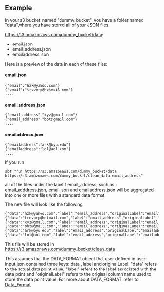 ## Example
In your s3 bucket, named "dummy_bucket", you have a folder,named "data",where you have stored all of your JSON files.

https://s3.amazonaws.com/dummy_bucket/data:
  -  email.json
  -  email_address.json
  -  emailaddress.json

Here is a preview of the data in each of these files:

#### email.json
```
{"email":"hzk@yahoo.com"}
{"email":"trevorp@hotmail.com"}
....
```

#### email_address.json
```
{"email_address":"xyz@gmail.com"}
{"email_address":"bot@gmail.com"}
....
```

#### emailaddress.json
```
{"emailaddress":"ark@byu.edu"}
{"emailaddress":"lol@aol.com"}
....
```

If you run
```
sbt "run https://s3.amazonaws.com/dummy_bucket/data https://s3.amazonaws.com/dummy_bucket/clean_data email_address"
 ```
all of the files under the label f email_address, such as : email_adddress.json, email.json and emailaddress.json
will be aggregated into one or more files with a standard data format.

The new file will look like the following:

```
{"data":"hzk@yahoo.com","label":"email_address","originalLabel":"email"}
{"data":"trevorp@hotmail.com","label":"email_address","originalLabel":"email"}
{"data":"xyz@gmail.com","label":"email_address","originalLabel":"email_address"}
{"data":"bot@gmail.com","label":"email_address","originalLabel":"email_address"}
{"data":"ark@byu.edu","label":"email_address","originalLabel":"emailaddress"}
{"data":"lol@aol.com","label":"email_address","originalLabel":"emailaddress"}
```
This file will be stored in https://s3.amazonaws.com/dummy_bucket/clean_data


This assumes that the DATA_FORMAT object that user defined in user-input.json contained three keys: data , label and
originalLabel. "data" refers to the actual data point value, "label" refers to the label associated with the data
point and "originalLabel" refers to the original column name used to store the data point value.
For more about DATA_FORMAT, refer to [Data_Format](./docs/Data_Format.md)
